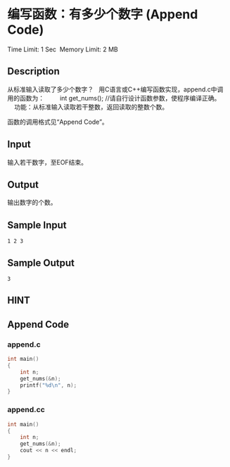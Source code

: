 # 编写函数：有多少个数字 (Append Code)
Time Limit: 1 Sec  Memory Limit: 2 MB


## Description


从标准输入读取了多少个数字？
 
用C语言或C++编写函数实现，append.c中调用的函数为：
        int get_nums(); //请自行设计函数参数，使程序编译正确。
        功能：从标准输入读取若干整数，返回读取的整数个数。

函数的调用格式见“Append Code”。


## Input


输入若干数字，至EOF结束。


## Output


输出数字的个数。


## Sample Input
```
1 2 3
```
## Sample Output
```
3
```

## HINT


## Append Code
### append.c
```c
int main()
{
    int n;
    get_nums(&n);
    printf("%d\n", n);
}

```
### append.cc
```cpp
int main()
{
    int n;
    get_nums(&n);
    cout << n << endl;
}

```
